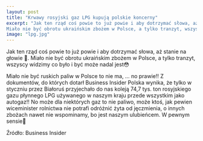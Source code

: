 ```yaml
---
layout: post
title: "Krwawy rosyjski gaz LPG kupują polskie koncerny"
excerpt: "Jak ten rząd coś powie to już powie i aby dotrzymać słowa, aż stanie na głowie 💪.
Miało nie być obrotu ukraińskim zbożem w Polsce, a tylko tranzyt, wszyscy widzimy co było i być może nadal jest😳"
image: "lpg.jpg"
---
```


Jak ten rząd coś powie to już powie i aby dotrzymać słowa, aż stanie na głowie 💪.
Miało nie być obrotu ukraińskim zbożem w Polsce, a tylko tranzyt, wszyscy widzimy co było i być może nadal jest😳

Miało nie być ruskich paliw w Polsce to nie ma, … no prawie‼️
Z dokumentów, do których dotarł Business Insider Polska wynika, że tylko w styczniu przez Białoruś przyjechało do nas koleją 74,7 tys. ton rosyjskiego gazu płynnego LPG używanego w naszym kraju przede wszystkim jako autogaz‼️ No może dla niektórych gaz to nie paliwo, może ktoś, jak pewien wiceminister rolnictwa nie potrafi odróżnić żyta od jęczmienia, o innych zbożach nawet nie wspominamy, bo jest naszym ulubieńcem. W pewnym sensie🤔
	
Źródło: Business Insider
